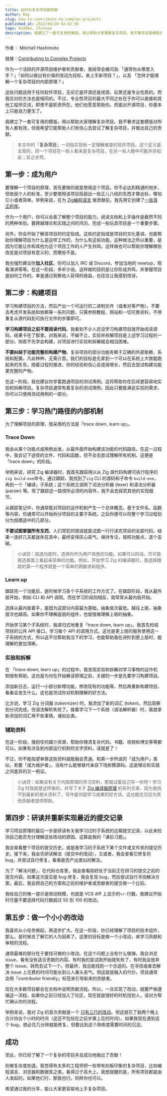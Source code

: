 ```yaml
---
title: 如何为复杂项目做贡献
author: Ray
slug: how-to-contribute-to-complex-projects
published_at: 2022/04/20 02:42:56
tags: Hidden, Chinese
description: 我建立了一套可复用的模版，用以帮助大家理解复杂项目。我不奢求这套模版对所有人都有效，但我希望它能帮助人们有信心去尝试了解复杂项目，并做出自己的贡献。
---
```


作者｜ Mitchell Hashimoto

链接｜[Contributing to Complex Projects](https://link.zhihu.com/?target=https%3A//mitchellh.com/writing/contributing-to-complex-projects)

作为一个活跃的开源项目维护者和贡献者，我经常会被问及:「通常你从哪里入手？」「如何以做出有价值的改动为目标，来上手新项目？」，以及 「怎样才能理解一个复杂项目的内部原理？」

这些问题适用于任何软件项目，无论它是开源还是闭源，玩票还是专业性质的。而我应对的方法也是相同的。不过，专业性项目的最大不同之处在于你可以直接和其他工程师交流，即使不是职责所在，他们也愿意帮助你。而面对开源项目，你基本上只能自力更生了。

我建立了一套可复用的模版，用以帮助大家理解复杂项目。我不奢求这套模版对所有人都有效，但我希望它能帮助人们有信心去尝试了解复杂项目，并做出自己的贡献。

> 本文中的「**复杂项目**」一词指实现有一定理解难度的软件项目。这个定义是主观的，同一个项目在一些人看来是复杂项目，在另一些人眼中可能并非如此；反之亦然。

## 第一步：成为用户

要理解一个项目的原理，首先要做的就是使用这个项目。你不必达到精通的地步，但依我个人的标准，至少要使用该项目捣鼓出一些正儿八经的东西才算达标，哪怕它小或者简单。举例来说，在为 [Zig](https://link.zhihu.com/?target=https%3A//github.com/ziglang/zig/)[编程语言](https://link.zhihu.com/?target=https%3A//github.com/ziglang/zig/) 做贡献前，我先用它创建了[一些](https://link.zhihu.com/?target=https%3A//github.com/mitchellh/zig-libgc)[真正的](https://link.zhihu.com/?target=https%3A//github.com/mitchellh/zig-libgc)[库](https://link.zhihu.com/?target=https%3A//github.com/mitchellh/zig-libgc)。

作为一个用户，你可以全面了解整个项目的能力。阅读文档和上手操作是截然不同的两种体验。要跨越理论和实践之间的鸿沟，完成一些玩具项目是一个重要步骤。

另外，你会开始了解该项目的约定俗成。这些约定俗成是项目的文化基调，也能帮助你理解项目为什么是这样工作的，为什么有这些功能。这种做法之所以重要，是因为它能让你和其他为这个项目工作的人产生共鸣。这样做也可以帮助你理解哪些改变是对项目有意义的，而哪些不是。

我也强烈建议你**加入社区**。你可以加入 IRC 或 Discord，参加当地的 meetup，观看演讲等等。在这一阶段，多听少说。这样做的目的是让你形成共鸣，并掌握项目是如何工作的。单是通过观察他人获得的收益，也往往让我感到惊讶。

## 第二步：构建项目

学习构建项目的方法，然后产出一个可运行的二进制文件（或者对等产物）。不要去考虑开发系统和依赖等一系列问题，只需参照教程、网站和一切可靠资料，不停重复从源代码到可执行文件的步骤即可。

**学习构建项目之前不要阅读代码**。我看到不少人还没学习构建项目就开始阅读源码，结果卡在了那里。对我来说，不破不立，实验并拆解项目是上述学习过程的一部分。倘若不先学会构建，对项目进行实验和拆解就会相当困难。

**不要纠结于功能完整的构建产物**。复杂项目的部分功能有赖于正确的外部依赖、系统和配置。凡此种种，无需介意。我们的目标是先拿到一个可以在系统上大致能跑起来的东东。随着过程的推进，你的经验和信心会逐渐增长，然后去尝试构建功能更完整的产物。

在这一阶段，我也建议你学着跑通项目的测试用例。这将帮助你在后续更容易地实验和拆解项目。复杂项目通常有着复杂的测试用例，因此只要能满足实验的需求，你可以只使用测试用例的一部分。

## 第三步：学习热门路径的内部机制

为了理解项目的原理，我采用的方法是「trace down, learn up」。

### Trace Down

我会从某个功能点或用例出发，从最外面开始构建该功能的代码路径。在这一过程中，我会记下途径的文件、代码和函数，但不会去尝试理解所有机制。这便是「trace down」的阶段。

举例来说，研究 Zig 编译器时，我首先跟踪用以从 Zig 源代码构建可执行程序的 `zig build-exe`命令。通过跟踪，我找到了`zig` CLI 的源码和子命令 `build-exe`，再到一个「编译」子系统；这个系统又调用了词法分析器 (lexer) 和语法分析器 (parser) 等。除了跟踪这一路径所必须的内容外，我不会去探究其他的实现细节。

从跟踪笔记中，你通常能对项目的运作机制产生一个总体概念。基于文件名、函数等内容，你通常可以开始拆分项目的主要子系统。之后你便可以将整个学习过程划分为规模适中的几部分。

**不要试图掌握所有东西**。人们常犯的错误就是试图一行行读完项目的全部代码，结果一连好几天都迷失在其中，最终变得灰心丧气。保持专注，按照功能点，逐个击破。

> 小诀窍：挑选功能时，选择你作为用户熟悉的功能。如果可以的话，尽可能挑选表面上看起来简单的功能。例如，开始学习 Zig 的编译器时，我选择跟踪的第一个程序就是一个简单的两数求和程序。

### Learn up

跟踪完一个功能后，是时候学习各个子系统的工作方式了。在跟踪阶段，我从最外层开始，例如 CLI 和 API 调用。而在学习阶段则相反，我常常从最内层开始。

选择从最内层着手，是因为这部分内容最为基础，抽象层次最低。越往上层，抽象层次也越高。如果你不理解底层的组件，也就很难理解上层的抽象。

开始学习某个子系统时，我递归式地重复「trace down, learn up」。我首先检视项目的公共 API 接口，学习每个 API 的调用方式。这也是更上层的服务使用这一子系统的方式，所以这不仅帮助我当下的学习，也能帮助我在进阶到更上层时，能理解的更加清晰。

### 实验和拆解

在 「trace down, learn up」的过程中，我发现实验和拆解对学习事物的运作机制很有帮助。这也是为何在开始解读原理之前，关键的一步是先要学习构建项目。

添加新日志，运行一小部分新增功能，修改现有的功能等，然后再重新构建项目，看看会发生什么。这也是测试你对机制理解的好方法。

比方说，学习 Zig 分词器 (tokernizer) 时，我添加了新的词汇 (token)，然后观察到分词完成，但语法解析失败了。接着学习下一个系统（语法解析器）时，我就拿新添加的词汇再干些事情。诸如此类。

### 辅助资料

在这一阶段，搜刮任何媒介资源，帮助你理清复杂代码。书籍、视频和博文等等都可以。如果有涉及到内部运行机制的文字资料，读就是了！

不过，你不能指望单靠这些资料就能融会贯通。和第一步所说的「成为用户」类似，若要「成为维护者」，没有什么能够替代亲自下场折腾源码。这是理论和实践之间差异的又一例证。

> 小诀窍：如果没有关于内部原理的学习资料，那就试着自己写一份吧！学习 Zig 时我就是这样做的，并写了关于 [Zig 编译器原理](https://link.zhihu.com/?target=https%3A//mitchellh.com/zig) 的系列文章，因为我找不到最新的相关资料了。写作是巩固学习成果的好方法。这也能在日后为其他贡献者提供帮助。

## 第四步：研读并重新实现最近的提交记录

学习项目原理的最后一步是研读有关我学习过的子系统的近期提交记录，以此来检测自己能否充分理解这些改动的原因。这算是我的「课后习题」。

我会查看整个项目的提交历史，或是我学习的子系统下某个文件或文件夹的提交历史。接下来，我会先研读解法（提交中的改动），又或者，我会查看它修复的 bug，并尝试自行修复，看看能否产出类似的解法。

为了「解决问题」，在代码仓库里，我会查看刚好处于当前正在研习的提交之前的提交内容。如果这次提交是 bug 修复，我会复现 bug，然后尝试自行寻找解决方案。最后，我会把自己的方案和之前的维护者或贡献者的提交做一个比较。

我给自己的唯一提示是改动规模，也就是 VCS diff 上显示的`+/-`行数。我建议开始时尽量不要选择代码行数超过 50 到 100 的改动。

## 第五步：做一个小小的改动

我喜欢从小任务做起，再逐步扩大。在这一阶段，你已经理解了项目的技术组件，那么，是时候去了解它的人为因素了。这里的目标是做一个小改动，来学习贡献和审核的流程。

通常最难的部分在于要找可做的小改动。在这个问题上没有什么银弹。我会浏览 issue，看有没有适合贡献的内容。有时我的尝试刚开始就失败了，有时我会放弃整个 issue，转而去试下一个。但最终，我总能找到一个合适的。在寻找或者去解决 issue 上花费的时间可能长到让人垂头丧气。但这就是融入的代价。项目通常会用「contributor friendly」标签来引导新来的贡献者。

现在大多数项目都会在文档中说明贡献流程。所以，一旦实现了改动，就要严格遵循这一流程。如果你之前已经加入了社区，现在就是很好的时机找别人，请对方帮忙确认你的流程。

举例来说，我对 Zig 的首次贡献是一个 [只有三行的](https://link.zhihu.com/?target=https%3A//github.com/ziglang/zig/commit/970f954039ae91ffae51b71f408f1f787aadc98a)[改动](https://link.zhihu.com/?target=https%3A//github.com/ziglang/zig/commit/970f954039ae91ffae51b71f408f1f787aadc98a)。但这就花了我两个晚上合计四五个小时的时间（这还不包括在之前步骤上花的时间）。如果我现在遇到这个 bug，想必花几分钟就能修复，但要达到这个熟练度需要时间的沉淀。

## 成功

至此，你已经了解了一个复杂的项目并且成功地做出了贡献！

别被复杂度劝退。我觉得有太多的工程师把一些带有刻板印象的复杂项目，比如编程语言、浏览器和数据库之类，看得过于高大上。我想提醒的是，所有项目都是由人发起的。如果他们行，那我也行。同样你也可以。

希望通过我的分享，能让大家更容易地上手复杂项目。

